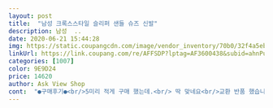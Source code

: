 ```yaml
---
layout: post 
title:  "남성 크록스스타일 슬리퍼 샌들 슈즈 신발" 
description: 남성  ..
date: 2020-06-21 15:44:28 
img: https://static.coupangcdn.com/image/vendor_inventory/70b0/32f4a5eb832534f62e1057046121e247b2eb862e4e8de0c1a187c183b7ae.jpeg 
linkUrl: https://link.coupang.com/re/AFFSDP?lptag=AF3600438&subid=ahnPublicAsk&pageKey=1294104884&itemId=2306118876&vendorItemId=70302987951&traceid=V0-113-fc150d995e5fb5e7 
categories: [1007] 
color: 9E9D24 
price: 14620 
author: Ask View Shop 
cont:  "●구매후기●<br/>5미리 적게 구매 했는데.<br/> 딱 맞네요<br/>교환 반품 했습니다.<br/><br/>발이 편하고 좋습니다.<br/><br/>부드럽고, 저령 하게,  미끄럼도 없고.<br/><br/>편하게,시원하게 여름 보내겠네요<br/>편하고 일상생활에 신고다니기 좋아요.<br/><br/>" 
---
```

